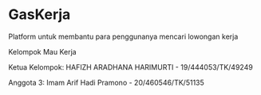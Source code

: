# GasKerja
Platform untuk membantu para penggunanya mencari lowongan kerja

Kelompok Mau Kerja

Ketua Kelompok: HAFIZH ARADHANA HARIMURTI - 19/444053/TK/49249

Anggota 3: Imam Arif Hadi Pramono - 20/460546/TK/51135

